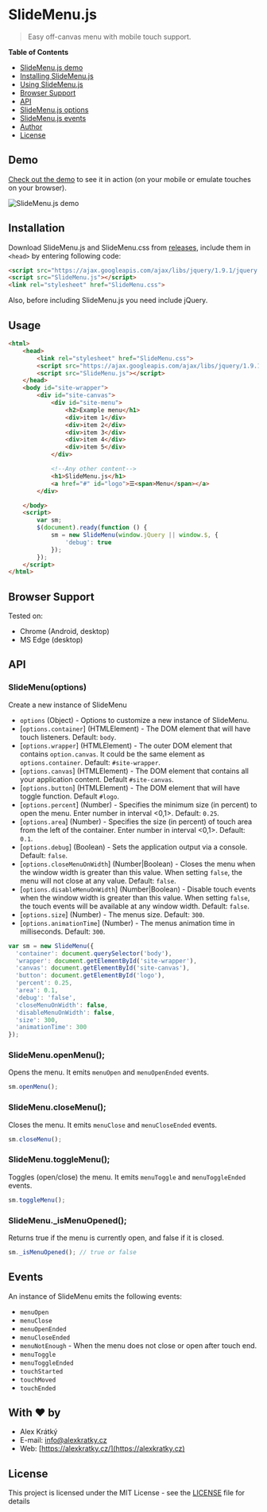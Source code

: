 # SlideMenu.js
> Easy off-canvas menu with mobile touch support.


**Table of Contents**
- [SlideMenu.js demo](#demo)
- [Installing SlideMenu.js](#installation)
- [Using SlideMenu.js](#usage)
- [Browser Support](#browser-support)
- [API](#api)
 - [SlideMenu.js options](#slidemenu-options-)
- [SlideMenu.js events](#events)
- [Author](#with-heart-by)
- [License](#license)
<!-- Currently not available. - [Documentation](#documentation) -->

## Demo

[Check out the demo](https://alexkratky.github.io/SlideMenu.js/example.html) to see it in action (on your mobile or emulate touches on your browser).

<img src="https://i.imgur.com/.gif" alt="SlideMenu.js demo">

## Installation
Download SlideMenu.js and SlideMenu.css from [releases](https://github.com/AlexKratky/SlideMenu.js/releases), include them in `<head>` by entering following code:
```html
<script src="https://ajax.googleapis.com/ajax/libs/jquery/1.9.1/jquery.min.js"></script>
<script src="SlideMenu.js"></script>
<link rel="stylesheet" href="SlideMenu.css">
```
Also, before including SlideMenu.js you need include jQuery.
## Usage
```html
<html>
    <head>
        <link rel="stylesheet" href="SlideMenu.css">
        <script src="https://ajax.googleapis.com/ajax/libs/jquery/1.9.1/jquery.min.js"></script>
        <script src="SlideMenu.js"></script>
    </head>
    <body id="site-wrapper">
        <div id="site-canvas">
            <div id="site-menu">
                <h2>Example menu</h1>
                <div>item 1</div>
                <div>item 2</div>
                <div>item 3</div>
                <div>item 4</div>
                <div>item 5</div>
            </div>

            <!--Any other content-->
            <h1>SlideMenu.js</h1>
            <a href="#" id="logo">☰<span>Menu</span></a>
        </div>

    </body>
    <script>
        var sm;
        $(document).ready(function () {
            sm = new SlideMenu(window.jQuery || window.$, {
                'debug': true 
            });
        });
    </script>
</html>
```



## Browser Support
Tested on:
- Chrome (Android, desktop)
- MS Edge (desktop)

## API

### SlideMenu(options)
Create a new instance of SlideMenu
* `options` (Object) - Options to customize a new instance of SlideMenu.
* [`options.container`] (HTMLElement) - The DOM element that will have touch listeners. Default: `body`.
* [`options.wrapper`] (HTMLElement) - The outer DOM element that contains `option.canvas`. It could be the same element as `options.container`. Default: `#site-wrapper`.
* [`options.canvas`] (HTMLElement) - The DOM element that contains all your application content. Default `#site-canvas`.
* [`options.button`] (HTMLElement) - The DOM element that will have toggle function. Default `#logo`.
* [`options.percent`] (Number) - Specifies the minimum size (in percent) to open the menu. Enter number in interval <0,1>. Default: `0.25`.
* [`options.area`] (Number) - Specifies the size (in percent) of touch area from the left of the container. Enter number in interval <0,1>. Default: `0.1`.
* [`options.debug`] (Boolean) - Sets the application output via a console. Default: `false`.
* [`options.closeMenuOnWidth`] (Number|Boolean) - Closes the menu when the window width is greater than this value. When setting `false`, the menu will not close at any value. Default: `false`.
* [`options.disableMenuOnWidth`] (Number|Boolean) - Disable touch events when the window width is greater than this value. When setting `false`, the touch events will be available at any window width. Default: `false`.
* [`options.size`] (Number) - The menus size. Default: `300`.
* [`options.animationTime`] (Number) - The menus animation time in milliseconds. Default: `300`.

```js
var sm = new SlideMenu({
  'container': document.querySelector('body'),
  'wrapper': document.getElementById('site-wrapper'),
  'canvas': document.getElementById('site-canvas'),
  'button': document.getElementById('logo'),
  'percent': 0.25,
  'area': 0.1,
  'debug': 'false',
  'closeMenuOnWidth': false,
  'disableMenuOnWidth': false,
  'size': 300,
  'animationTime': 300
});
```

### SlideMenu.openMenu();
Opens the menu. It emits `menuOpen` and `menuOpenEnded` events.
```js
sm.openMenu();
```

### SlideMenu.closeMenu();
Closes the menu. It emits `menuClose` and `menuCloseEnded` events.
```js
sm.closeMenu();
```

### SlideMenu.toggleMenu();
Toggles (open/close) the menu. It emits `menuToggle` and `menuToggleEnded` events.
```js
sm.toggleMenu();
```

### SlideMenu._isMenuOpened();
Returns true if the menu is currently open, and false if it is closed.
```js
sm._isMenuOpened(); // true or false
```

## Events
An instance of SlideMenu emits the following events:
* `menuOpen`
* `menuClose`
* `menuOpenEnded`
* `menuCloseEnded`
* `menuNotEnough` - When the menu does not close or open after touch end.
* `menuToggle`
* `menuToggleEnded`
* `touchStarted`
* `touchMoved`
* `touchEnded`

<!--
## Documentation
[SlideMenu.js documentation](https://tssoft.cz/SlideMenu.js)
-->

## With :heart: by
- Alex Krátký
- E-mail: [info@alexkratky.cz](info@alexkratky.cz)
- Web: [https://alexkratky.cz/](https://alexkratky.cz)

## License

This project is licensed under the MIT License - see the [LICENSE](LICENSE) file for details